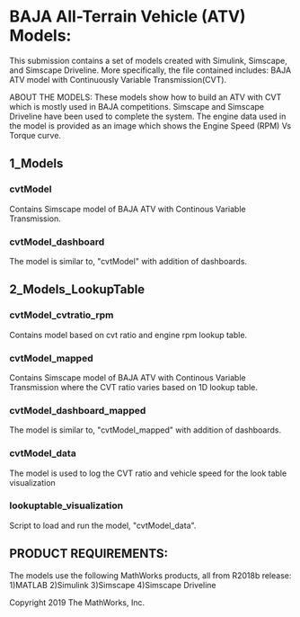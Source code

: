 # BAJA All-Terrain Vehicle (ATV) Models:

This submission contains a set of models created with Simulink, Simscape, and Simscape Driveline. 
More specifically, the file contained includes: BAJA ATV model with Continuously Variable Transmission(CVT).

ABOUT THE MODELS:
These models show how to build an ATV with CVT which is mostly used in BAJA competitions. Simscape and Simscape Driveline have been used to complete the system. The engine data used in the model is provided as an image which shows the Engine Speed (RPM) Vs Torque curve.

## 1_Models

### cvtModel
Contains Simscape model of BAJA ATV with Continous Variable Transmission.

### cvtModel_dashboard
The model is similar to, "cvtModel" with addition of dashboards.

## 2_Models_LookupTable

### cvtModel_cvtratio_rpm
Contains model based on cvt ratio and engine rpm lookup table.

### cvtModel_mapped
Contains Simscape model of BAJA ATV with Continous Variable Transmission where the CVT ratio varies based on 1D lookup table.

### cvtModel_dashboard_mapped
The model is similar to, "cvtModel_mapped" with addition of dashboards.

### cvtModel_data
The model is used to log the CVT ratio and vehicle speed for the look table visualization

### lookuptable_visualization
Script to load and run the model, "cvtModel_data". 

## PRODUCT REQUIREMENTS:

The models use the following MathWorks products, all from R2018b release:
1)MATLAB
2)Simulink
3)Simscape
4)Simscape Driveline

Copyright 2019 The MathWorks, Inc.
